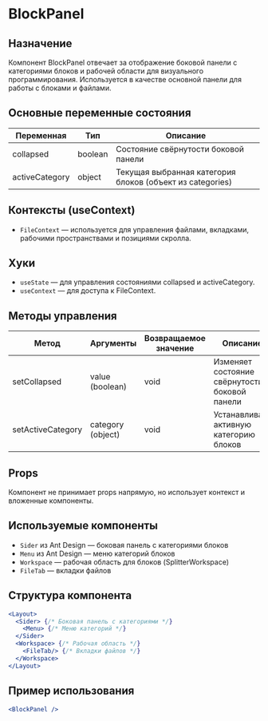 # BlockPanel

## Назначение
Компонент BlockPanel отвечает за отображение боковой панели с категориями блоков и рабочей области для визуального программирования. Используется в качестве основной панели для работы с блоками и файлами.

## Основные переменные состояния

| Переменная      | Тип      | Описание                                                        |
|-----------------|----------|-----------------------------------------------------------------|
| collapsed       | boolean  | Состояние свёрнутости боковой панели                            |
| activeCategory  | object   | Текущая выбранная категория блоков (объект из categories)       |

## Контексты (useContext)
- `FileContext` — используется для управления файлами, вкладками, рабочими пространствами и позициями скролла.

## Хуки
- `useState` — для управления состояниями collapsed и activeCategory.
- `useContext` — для доступа к FileContext.

## Методы управления

| Метод        | Аргументы         | Возвращаемое значение | Описание                                                        |
|--------------|-------------------|----------------------|-----------------------------------------------------------------|
| setCollapsed | value (boolean)   | void                 | Изменяет состояние свёрнутости боковой панели                   |
| setActiveCategory | category (object) | void                 | Устанавливает активную категорию блоков                         |

## Props
Компонент не принимает props напрямую, но использует контекст и вложенные компоненты.

## Используемые компоненты
- `Sider` из Ant Design — боковая панель с категориями блоков
- `Menu` из Ant Design — меню категорий блоков
- `Workspace` — рабочая область для блоков (SplitterWorkspace)
- `FileTab` — вкладки файлов

## Структура компонента
```jsx
<Layout>
  <Sider> {/* Боковая панель с категориями */}
    <Menu> {/* Меню категорий */}
  </Sider>
  <Workspace> {/* Рабочая область */}
    <FileTab/> {/* Вкладки файлов */}
  </Workspace>
</Layout>
```

## Пример использования
```jsx
<BlockPanel />
```